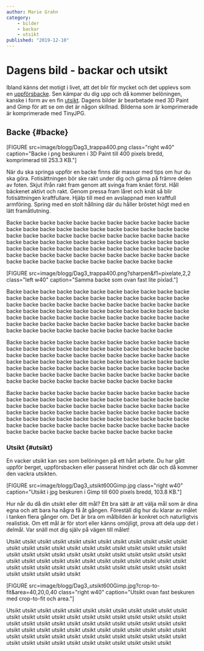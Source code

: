 ```yaml
---
author: Marie Grahn
category:
    - bilder
    - backar
    - utsikt
published: "2019-12-10"
---
```

Dagens bild - backar och utsikt
==================================

Ibland känns det motigt i livet, att det blir för mycket och det upplevs som en [uppförsbacke](#backe). Sen kämpar du dig upp och då kommer belöningen, kanske i form av en fin [utsikt](#utsikt). Dagens bilder är bearbetade med 3D Paint and Gimp för att se om det är någon skillnad. Bilderna som är komprimerade är komprimerade med TinyJPG.

<!--more-->

Backe {#backe}
-----------------------------------

[FIGURE src=image/blogg/Dag3_trappa400.png class="right w40" caption="Backe i png beskuren i 3D Paint till 400 pixels bredd, komprimerad till 253.3 KB."]

När du ska springa uppför en backe finns där massor med tips om hur du ska göra. Fotisättningen bör ske rakt under dig och gärna på främre delen av foten. Skjut ifrån rakt fram genom att svinga fram knäet först. Håll bäckenet aktivt och rakt. Genom pressa fram låret och knät så blir fotisättningen kraftfullare. Hjälp till med en avslappnad men kraftfull armföring. Spring med en stolt hållning där du håller bröstet högt med en lätt framåtlutning.

Backe backe backe backe backe backe backe backe backe backe backe backe backe backe backe backe backe backe backe backe backe backe backe backe backe backe backe backe backe backe backe backe backe backe backe backe backe backe backe backe backe backe backe backe backe backe backe backe backe backe backe backe backe backe backe backe backe backe backe backe backe backe backe backe backe backe backe backe backe backe backe backe backe backe backe backe

[FIGURE src=image/blogg/Dag3_trappa400.png?sharpen&f1=pixelate,2,2 class="left w40" caption="Samma backe som ovan fast lite pixlad."]

Backe backe backe backe backe backe backe backe backe backe backe backe backe backe backe backe backe backe backe backe backe backe backe backe backe backe backe backe backe backe backe backe backe backe backe backe backe backe backe backe backe backe backe backe backe backe backe backe backe backe backe backe backe backe backe backe backe backe backe backe backe backe backe backe backe backe backe backe backe backe backe backe backe backe backe backe

Backe backe backe backe backe backe backe backe backe backe backe backe backe backe backe backe backe backe backe backe backe backe backe backe backe backe backe backe backe backe backe backe backe backe backe backe backe backe backe backe backe backe backe backe backe backe backe backe backe backe backe backe backe backe backe backe backe backe backe backe backe backe backe backe backe backe backe backe backe backe backe backe backe backe backe backe

Backe backe backe backe backe backe backe backe backe backe backe backe backe backe backe backe backe backe backe backe backe backe backe backe backe backe backe backe backe backe backe backe backe backe backe backe backe backe backe backe backe backe backe backe backe backe backe backe backe backe backe backe backe backe backe backe backe backe backe backe backe backe backe backe backe backe backe backe backe backe backe backe backe backe backe backe

### Utsikt {#utsikt}

En vacker utsikt kan ses som belöningen på ett hårt arbete. Du har gått uppför berget, uppförsbacken eller passerat hindret och där och då kommer den vackra utsikten.

[FIGURE src=image/blogg/Dag3_utsikt600Gimp.jpg class="right w40" caption="Utsikt i jpg beskuren i Gimp till 600 pixels bredd, 103.8 KB."]

Hur når du då din utsikt eller ditt mål? Ett bra sätt är att välja mål som är dina egna och att bara ha några få åt gången. Föreställ dig hur du klarar av målet i tanken flera gånger om. Det är bra om målbilden är konkret och naturligtvis realistisk. Om ett mål är för stort eller känns omöjligt, prova att dela upp det i delmål. Var snäll mot dig själv på vägen till målet!

Utsikt utsikt utsikt utsikt utsikt utsikt utsikt utsikt utsikt utsikt utsikt utsikt utsikt utsikt utsikt utsikt utsikt utsikt utsikt utsikt utsikt utsikt utsikt utsikt utsikt utsikt utsikt utsikt utsikt utsikt utsikt utsikt utsikt utsikt utsikt utsikt utsikt utsikt utsikt utsikt utsikt utsikt utsikt utsikt utsikt utsikt utsikt utsikt utsikt utsikt utsikt utsikt utsikt utsikt utsikt utsikt utsikt utsikt utsikt utsikt utsikt utsikt utsikt utsikt utsikt

[FIGURE src=image/blogg/Dag3_utsikt600Gimp.jpg?crop-to-fit&area=40,20,0,40 class="right w40" caption="Utsikt ovan fast beskuren med crop-to-fit och area."]

Utsikt utsikt utsikt utsikt utsikt utsikt utsikt utsikt utsikt utsikt utsikt utsikt utsikt utsikt utsikt utsikt utsikt utsikt utsikt utsikt utsikt utsikt utsikt utsikt utsikt utsikt utsikt utsikt utsikt utsikt utsikt utsikt utsikt utsikt utsikt utsikt utsikt utsikt utsikt utsikt utsikt utsikt utsikt utsikt utsikt utsikt utsikt utsikt utsikt utsikt utsikt utsikt utsikt utsikt utsikt utsikt utsikt utsikt utsikt utsikt utsikt utsikt utsikt utsikt utsikt utsikt utsikt utsikt utsikt utsikt utsikt
